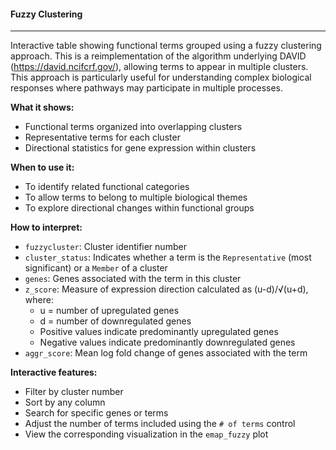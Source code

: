 #### Fuzzy Clustering
---------------------

Interactive table showing functional terms grouped using a fuzzy clustering approach.
This is a reimplementation of the algorithm underlying DAVID (https://david.ncifcrf.gov/), allowing terms to appear in multiple clusters.
This approach is particularly useful for understanding complex biological responses where pathways may participate in multiple processes.

**What it shows:**
- Functional terms organized into overlapping clusters
- Representative terms for each cluster
- Directional statistics for gene expression within clusters

**When to use it:**
- To identify related functional categories
- To allow terms to belong to multiple biological themes
- To explore directional changes within functional groups

**How to interpret:**
- `fuzzycluster`: Cluster identifier number
- `cluster_status`: Indicates whether a term is the `Representative` (most significant) or a `Member` of a cluster
- `genes`: Genes associated with the term in this cluster
- `z_score`: Measure of expression direction calculated as (u-d)/√(u+d), where:
  - u = number of upregulated genes
  - d = number of downregulated genes
  - Positive values indicate predominantly upregulated genes
  - Negative values indicate predominantly downregulated genes
- `aggr_score`: Mean log fold change of genes associated with the term

**Interactive features:**
- Filter by cluster number
- Sort by any column
- Search for specific genes or terms
- Adjust the number of terms included using the `# of terms` control
- View the corresponding visualization in the `emap_fuzzy` plot


